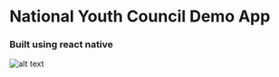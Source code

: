 # National Youth Council Demo App

### Built using react native

![alt text](https://i.ibb.co/BG4gLyn/cover.jpg)

